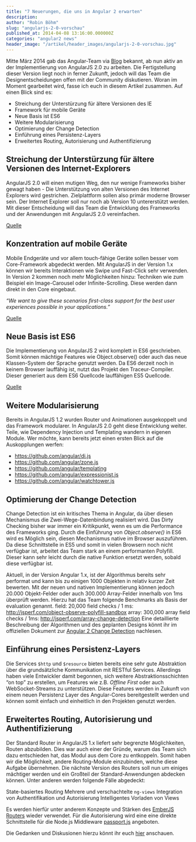 ```yaml
---
title: "7 Neuerungen, die uns in Angular 2 erwarten"
description:
author: "Robin Böhm"
slug: "angularjs-2-0-vorschau"
published_at: 2014-04-08 13:16:00.000000Z
categories: "angular2 news"
header_image: "/artikel/header_images/angularjs-2-0-vorschau.jpg"
---
```


Mitte März 2014 gab das Angular-Team via [Blog](http://blog.angularjs.org/2014/03/angular-20.html) bekannt, ab nun aktiv an der Implementierung von AngularJS 2.0 zu arbeiten. Die Fertigstellung dieser Version liegt noch in ferner Zukunft, jedoch will das Team die Designentscheidungen offen mit der Community diskutieren. Woran im Moment gearbeitet wird, fasse ich euch in diesem Artikel zusammen. Auf einen Blick sind es:

* Streichung der Unterstürzung für ältere Versionen des IE
* Framework für mobile Geräte
* Neue Basis ist ES6
* Weitere Modularisierung
* Optimierung der Change Detection
* Einführung eines Persistenz-Layers
* Erweitertes Routing, Autorisierung und Authentifizierung

## Streichung der Unterstürzung für ältere Versionen des Internet-Explorers

AngularJS 2.0 will einen mutigen Weg, den nur wenige Frameworks bisher gewagt haben - Die Unterstützung von alten Versionen des Internet Explorers wird gestrichen. Zielplattform sollen also primär moderne Browser sein. Der Internet Explorer soll nur noch ab Version 10 untererstützt werden. Mit dieser Entscheidung will das Team die Entwicklung des Frameworks und der Anwendungen mit AngularJS 2.0 vereinfachen.

[Quelle](http://blog.angularjs.org/2014/03/angular-20.html)

## Konzentration auf mobile Geräte

Mobile Endgeräte und vor allem touch-fähige Geräte sollen besser vom Core-Framework abgedeckt werden. Mit AngularJS in der Version 1.x können wir bereits Interaktionen wie Swipe und Fast-Click sehr verwenden. In Version 2 kommen noch mehr Möglichkeiten hinzu: Techniken wie zum Beispiel ein Image-Carousel oder Infinite-Scrolling. Diese werden dann direkt in den Core eingebaut.

*“We want to give these scenarios first-class support for the best user experiences possible in your applications.”*

[Quelle](http://blog.angularjs.org/2014/03/angular-20.html)

## Neue Basis ist ES6

Die Implementierung von AngularJS 2 wird komplett in ES6 geschrieben. Somit können mächtige Features wie Object.observe() oder auch das neue Klassen-System der Sprache genutzt werden. Da ES6 derzeit noch in keinem Browser lauffähig ist, nutzt das Projekt den Traceur-Compiler. Dieser generiert aus dem ES6 Quellcode lauffähigen ES5 Quellcode.

[Quelle](https://docs.google.com/document/d/1uhs-a41dp2z0NLs-QiXYY-rqLGhgjmTf4iwBad2myzY/edit)

## Weitere Modularisierung

Bereits in AngularJS 1.2 wurden Router und Animationen ausgekoppelt und das Framework modularer. In AngularJS 2.0 geht diese Entwicklung weiter. Teile, wie Dependency Injection und Templating wandern in eigenen Module. Wer möchte, kann bereits jetzt einen ersten Blick auf die Auskopplungen werfen:

* <https://github.com/angular/di.js>
* <https://github.com/angular/zone.js>
* <https://github.com/angular/templating>
* <https://github.com/angular/expressionist.js>
* <https://github.com/angular/watchtower.js>

## Optimierung der Change Detection

Change Detection ist ein kritisches Thema in Angular, da über diesen Mechanismus die Zwei-Wege-Datenbindung realisiert wird. Das Dirty Checking bisher war immer ein Kritikpunkt, wenn es um die Performance des Frameworks ging. Durch die Einführung von *Object.observe()* in ES6 wird es Möglich sein, diesen Mechanismus native im Browser auszuführen. Da diese Schnittstelle in ES5 und somit in vielen Browsern noch nicht verfügbar ist, arbeitet das Team stark an einem performanten Polyfill. Dieser kann sehr leicht durch die native Funktion ersetzt werden, sobald diese verfügbar ist.

Aktuell, in der Version Angular 1.x, ist der Algorithmus bereits sehr performat und kann bis zu einigen 1000 Objekten in relativ kurzer Zeit bewerten. Mit der neuen und nativen Implementierung können jedoch 20.000 Objekt-Felder oder auch 300.000 Array-Felder innerhalb von 1ms überprüft werden. Hierzu hat das Team folgende Benchmarks als Basis der evaluation genannt.
field: 20,000 field checks / 1 ms:  http://jsperf.com/object-observe-polyfill-sandbox
array: 300,000 array field checks / 1ms: http://jsperf.com/array-change-detection
Eine detaillierte Beschreibung der Algorithmen und des geplanten Designs könnt ihr im offiziellen Dokument zur [Angular 2 Change Detection](https://docs.google.com/document/d/10W46qDNO8Dl0Uye3QX0oUDPYAwaPl0qNy73TVLjd1WI/edit#) nachlesen.

## Einführung eines Persistenz-Layers

Die Services `$http` und `$resource` bieten bereits eine sehr gute Abstraktion über die grundsätzliche Kommunikation mit RESTful Services. Allerdings haben viele Entwickler damit begonnen, sich weitere Abstraktionsschichten “on top” zu erstellen, um Features wie z.B. *Offline First* oder auch WebSocket-Streams zu unterstützen. Diese Features werden in Zukunft von einem neuen Persistenz Layer des Angular-Cores bereitgestellt werden und können somit einfach und einheitlich in den Projekten genutzt werden.

## Erweitertes Routing, Autorisierung und Authentifizierung

Der Standard Router in AngularJS 1.x liefert sehr begrenzte Möglichkeiten, Routen abzubilden. Dies war auch einer der Gründe, warum das Team sich dazu entschieden hat, das Modul aus dem Core zu entkoppeln. Somit haben wir die Möglichkeit, andere Routing-Module einzubinden, welche diese Aufgabe übernehmen.
Die nächste Version des Routers soll nun um einiges mächtiger werden und ein Großteil der Standard-Anwendungen abdecken können. Unter anderen werden folgende Fälle abgedeckt:

State-basiertes Routing
Mehrere und verschachtelte `ng-views`
Integration von Authentifikation und Autorisierung
Intelligentes Vorladen von Views

Es werden hierfür unter anderem Konzepte und Stärken des [EmberJS Routers](http://emberjs.com/guides/routing/) wieder verwendet. Für die Autorisierung wird eine eine direkte Schnittstelle für die Node.js Middleware [passport.js](http://passportjs.org/) angeboten.

Die Gedanken und Diskusionen hierzu könnt ihr euch [hier](https://docs.google.com/document/d/1I3UC0RrgCh9CKrLxeE4sxwmNSBl3oSXQGt9g3KZnTJI/edit) anschauen.
